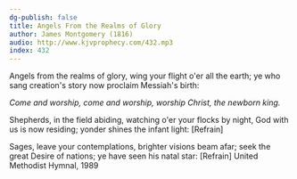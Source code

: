 ```yaml
---
dg-publish: false
title: Angels From the Realms of Glory
author: James Montgomery (1816)
audio: http://www.kjvprophecy.com/432.mp3
index: 432
---
```


Angels from the realms of glory,
wing your flight o'er all the earth;
ye who sang creation's story
now proclaim Messiah's birth:

*Come and worship, come and worship,
worship Christ, the newborn king.*

Shepherds, in the field abiding,
watching o'er your flocks by night,
God with us is now residing;
yonder shines the infant light: [Refrain]

Sages, leave your contemplations,
brighter visions beam afar;
seek the great Desire of nations;
ye have seen his natal star: [Refrain]
United Methodist Hymnal, 1989